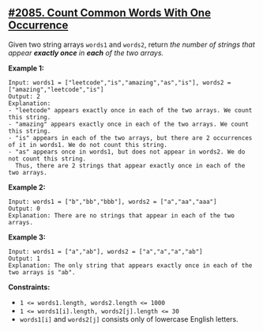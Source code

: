 ## [#2085. Count Common Words With One Occurrence](https://leetcode.com/problems/count-common-words-with-one-occurrence/)

Given two string arrays `words1` and `words2`, return _the number of strings that appear **exactly once** in **each** of the two arrays._

**Example 1:**
````
Input: words1 = ["leetcode","is","amazing","as","is"], words2 = ["amazing","leetcode","is"]
Output: 2
Explanation:
- "leetcode" appears exactly once in each of the two arrays. We count this string.
- "amazing" appears exactly once in each of the two arrays. We count this string.
- "is" appears in each of the two arrays, but there are 2 occurrences of it in words1. We do not count this string.
- "as" appears once in words1, but does not appear in words2. We do not count this string.
  Thus, there are 2 strings that appear exactly once in each of the two arrays.
````

**Example 2:**
````
Input: words1 = ["b","bb","bbb"], words2 = ["a","aa","aaa"]
Output: 0
Explanation: There are no strings that appear in each of the two arrays.
````

**Example 3:**
````
Input: words1 = ["a","ab"], words2 = ["a","a","a","ab"]
Output: 1
Explanation: The only string that appears exactly once in each of the two arrays is "ab".
````

**Constraints:**
* `1 <= words1.length, words2.length <= 1000`
* `1 <= words1[i].length, words2[j].length <= 30`
* `words1[i]` and `words2[j]` consists only of lowercase English letters.